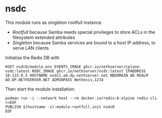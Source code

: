 # nsdc

This module runs as singleton rootfull instance.

- *Rootfull* because Samba needs special privileges to store ACLs in the filesystem extended attributes
- *Singleton* because Samba services are bound to a host IP address, to serve LAN clients

Initialize the Redis DB with

    HSET nsdc0/module.env EVENTS_IMAGE ghcr.io/nethserver/cplane-nsdc:latest NSDC_IMAGE ghcr.io/nethserver/nsdc:latest IPADDRESS 10.133.0.5 HOSTNAME nsdc1.ad.dp.nethserver.net NBDOMAIN AD REALM AD.DP.NETHSERVER.NET ADMINPASS Nethesis,1234

Then start the module installation:
```
podman run -i --network host --rm docker.io/redis:6-alpine redis-cli <<EOF
PUBLISH $(hostname -s):module-rootfull.init nsdc0
EOF
```
